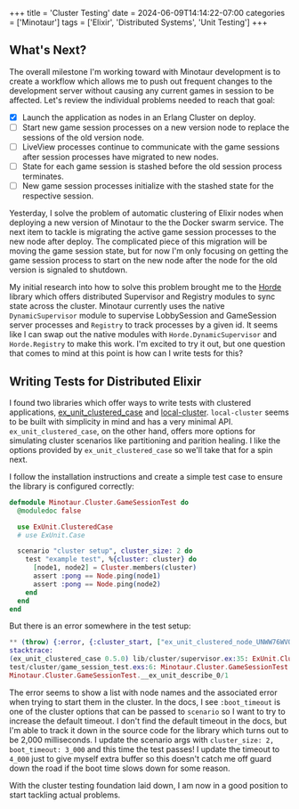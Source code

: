 +++
title = 'Cluster Testing'
date = 2024-06-09T14:14:22-07:00
categories = ['Minotaur']
tags = ['Elixir', 'Distributed Systems', 'Unit Testing']
+++

## What's Next?
The overall milestone I'm working toward with Minotaur development is to create a workflow which allows me to push out frequent changes to the development server without causing any current games in session to be affected.
Let's review the individual problems needed to reach that goal:

- [x] Launch the application as nodes in an Erlang Cluster on deploy.
- [ ] Start new game session processes on a new version node to replace the sessions of the old version node.
- [ ] LiveView processes continue to communicate with the game sessions after session processes have migrated to new nodes.
- [ ] State for each game session is stashed before the old session process terminates.
- [ ] New game session processes initialize with the stashed state for the respective session.

Yesterday, I solve the problem of automatic clustering of Elixir nodes when deploying a new version of Minotaur to the the Docker swarm service.
The next item to tackle is migrating the active game session processes to the new node after deploy.
The complicated piece of this migration will be moving the game session state, but for now I'm only focusing on getting the game session process to start on the new node after the node for the old version is signaled to shutdown.

My initial research into how to solve this problem brought me to the [Horde](https://github.com/derekkraan/horde) library which offers distributed Supervisor and Registry modules to sync state across the cluster.
Minotaur currently uses the native `DynamicSupervisor` module to supervise LobbySession and GameSession server processes and `Registry` to track processes by a given id.
It seems like I can swap out the native modules with `Horde.DynamicSupervisor` and `Horde.Registry` to make this work.
I'm excited to try it out, but one question that comes to mind at this point is how can I write tests for this?

## Writing Tests for Distributed Elixir
I found two libraries which offer ways to write tests with clustered applications, [ex_unit_clustered_case](https://github.com/bitwalker/ex_unit_clustered_case) and [local-cluster](https://github.com/whitfin/local-cluster).
`local-cluster` seems to be built with simplicity in mind and has a very minimal API.
`ex_unit_clustered_case`, on the other hand, offers more options for simulating cluster scenarios like partitioning and parition healing.
I like the options provided by `ex_unit_clustered_case` so we'll take that for a spin next.

I follow the installation instructions and create a simple test case to ensure the library is configured correctly:

```elixir
defmodule Minotaur.Cluster.GameSessionTest do
  @moduledoc false

  use ExUnit.ClusteredCase
  # use ExUnit.Case

  scenario "cluster setup", cluster_size: 2 do
    test "example test", %{cluster: cluster} do
      [node1, node2] = Cluster.members(cluster)
      assert :pong == Node.ping(node1)
      assert :pong == Node.ping(node2)
    end
  end
end
```

But there is an error somewhere in the test setup:
```ex
** (throw) {:error, {:cluster_start, ["ex_unit_clustered_node_UNWW76WVQ5K6Y@127.0.0.1": :boot_timeout, "ex_unit_clustered_node_D3QWKQFEX5Q2S@127.0.0.1": :boot_timeout]}}
stacktrace:
(ex_unit_clustered_case 0.5.0) lib/cluster/supervisor.ex:35: ExUnit.ClusteredCase.Cluster.Supervisor.init_cluster_for_scenario!/3
test/cluster/game_session_test.exs:6: Minotaur.Cluster.GameSessionTest.__ex_unit_setup_0_0/1
Minotaur.Cluster.GameSessionTest.__ex_unit_describe_0/1
```

The error seems to show a list with node names and the associated error when trying to start them in the cluster.
In the docs, I see `:boot_timeout` is one of the cluster options that can be passed to `scenario` so I want to try to increase the default timeout.
I don't find the default timeout in the docs, but I'm able to track it down in the source code for the library which turns out to be 2,000 milliseconds.
I update the scenario args with `cluster_size: 2, boot_timeout: 3_000` and this time the test passes!
I update the timeout to `4_000` just to give myself extra buffer so this doesn't catch me off guard down the road if the boot time slows down for some reason.

With the cluster testing foundation laid down, I am now in a good position to start tackling actual problems.

